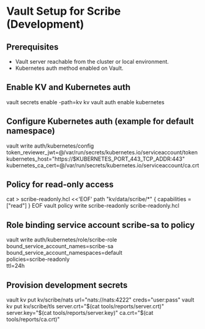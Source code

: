 # Vault Setup for Scribe (Development)

## Prerequisites
- Vault server reachable from the cluster or local environment.
- Kubernetes auth method enabled on Vault.

## Enable KV and Kubernetes auth
vault secrets enable -path=kv kv
vault auth enable kubernetes

## Configure Kubernetes auth (example for default namespace)
vault write auth/kubernetes/config \
  token_reviewer_jwt=@/var/run/secrets/kubernetes.io/serviceaccount/token \
  kubernetes_host="https://$KUBERNETES_PORT_443_TCP_ADDR:443" \
  kubernetes_ca_cert=@/var/run/secrets/kubernetes.io/serviceaccount/ca.crt

## Policy for read-only access
cat > scribe-readonly.hcl <<'EOF'
path "kv/data/scribe/*" {
  capabilities = ["read"]
}
EOF
vault policy write scribe-readonly scribe-readonly.hcl

## Role binding service account scribe-sa to policy
vault write auth/kubernetes/role/scribe-role \
  bound_service_account_names=scribe-sa \
  bound_service_account_namespaces=default \
  policies=scribe-readonly \
  ttl=24h

## Provision development secrets
vault kv put kv/scribe/nats url="nats://nats:4222" creds="user:pass"
vault kv put kv/scribe/tls server.crt="$(cat tools/reports/server.crt)" server.key="$(cat tools/reports/server.key)" ca.crt="$(cat tools/reports/ca.crt)"